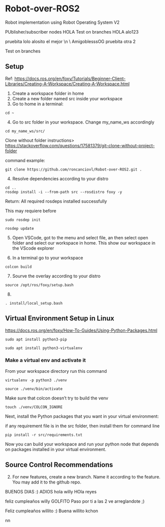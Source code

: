 # Robot-over-ROS2
Robot implementation using Robot Operating System V2

PUblisher/subscriber nodes
HOLA 
Test on branches
HOLA alo123

pruebita lolo
alosito el mejor
\n  \\ AmigoblesssOG
pruebita otra 2

Test on branches


## Setup

Ref: https://docs.ros.org/en/foxy/Tutorials/Beginner-Client-Libraries/Creating-A-Workspace/Creating-A-Workspace.html

1. Create a workspace folder in home
2. Create a new folder named src inside your workspace 
3. Go to home in a terminal: 

```shell script
cd ~
```

4. Go to src folder in your workspace. Change my_name_ws accordingly

```shell script
cd my_name_ws/src/
```

Clone without folder instructions> https://stackoverflow.com/questions/17581379/git-clone-without-project-folder 

command example: 
```shell script
git clone https://github.com/roncanciovl/Robot-over-ROS2.git .
```

4. Resolve dependencies according to your distro
```shell script
cd ..
rosdep install -i --from-path src --rosdistro foxy -y
```
Return: All required rosdeps installed successfully

This may requiere before

```shell script
sudo rosdep init
```
```shell script
rosdep update
```

5. Open VSCode, got to the menu and select file, an then select open folder and select our workspace in home. This show our workspace in the VScode explorer

6. In a terminal go to your workspace 

```shell script
colcon build
```

7. Sourve the overlay according to your distro

```shell script
source /opt/ros/foxy/setup.bash
```
8.

```shell script
. install/local_setup.bash
```


## Virtual Environment Setup in Linux

https://docs.ros.org/en/foxy/How-To-Guides/Using-Python-Packages.html

```shell script
sudo apt install python3-pip
```

```shell script
sudo apt install python3-virtualenv
```
### Make a virtual env and activate it

From your workspace directory run this command

```shell script
virtualenv -p python3 ./venv
```
```shell script
source ./venv/bin/activate
```

Make sure that colcon doesn’t try to build the venv
```shell script
touch ./venv/COLCON_IGNORE
```


Next, install the Python packages that you want in your virtual environment:

if any requirement file is in the src folder, then install them for command line

```shell script
pip install -r src/requirements.txt
```

Now you can build your workspace and run your python node that depends on packages installed in your virtual environment.



## Source Control Recommendations


2. For new features, create a new branch. Name it according to the feature. You may add it to the github repo.





BUENOS DIAS :)
ADIOS 
hola willy
HOla reyes

feliz cumpleaños willy
GOLFITO
Paso por ti a las 2 ve arreglandote ;)

Feliz cumpleaños willito :)
Buena willito kchon


nn
